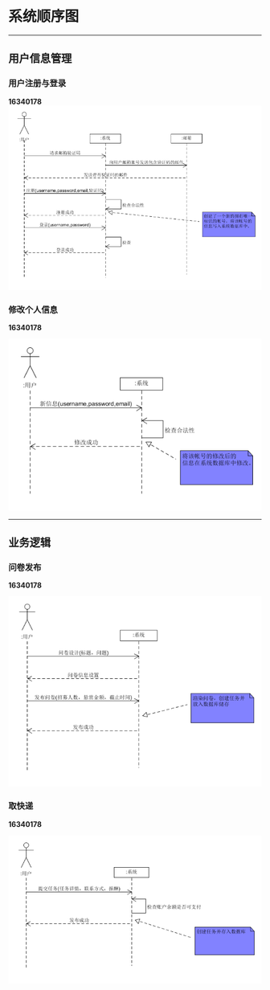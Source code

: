 # 系统顺序图

------


## 用户信息管理

### 用户注册与登录

**16340178**
![](https://github.com/sysuswsad/mission_craft/raw/master/docs/imgs/systemsequencediagram1.png)


### 修改个人信息  

**16340178**

![](https://github.com/sysuswsad/mission_craft/raw/master/docs/imgs/systemsequencediagram2.png)

------

## 业务逻辑

### 问卷发布

**16340178** 

![](https://github.com/sysuswsad/mission_craft/raw/master/docs/imgs/systemsequencediagram3.png)

### 取快递 

**16340178** 

![](https://github.com/sysuswsad/mission_craft/raw/master/docs/imgs/systemsequencediagram4.png)

